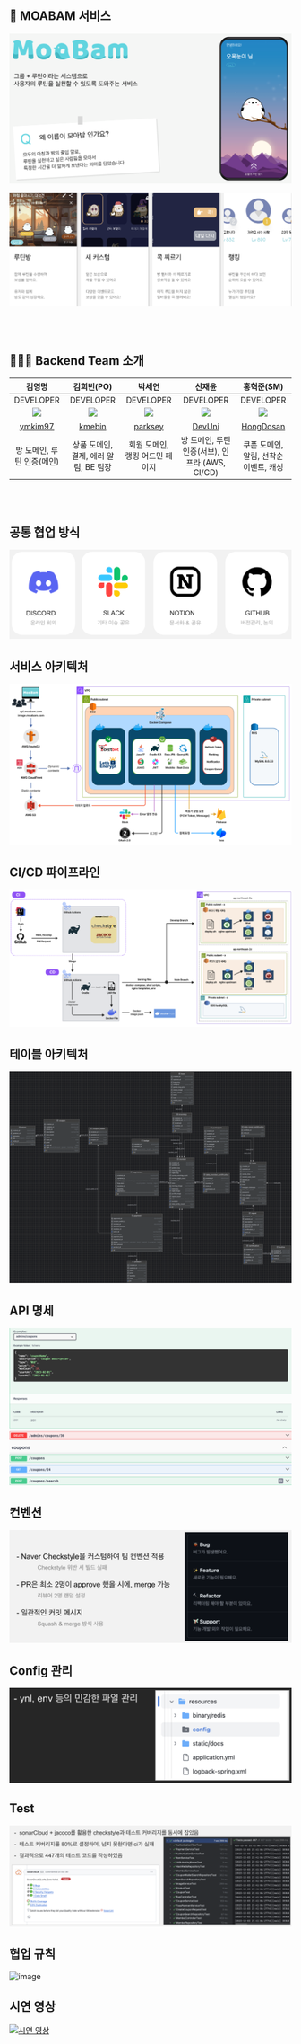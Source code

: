 ## 🐥 MOABAM 서비스

![img.png](readme-image/img.png)

![img_1.png](readme-image/img_1.png)

<br><br>

## 👨‍👨‍👧 Backend Team 소개

|                                      김영명                                       |                                    김희빈(PO)                                     |                                      박세연                                       |                                      신재윤                                       |                                    홍혁준(SM)                                     |
|:------------------------------------------------------------------------------:|:------------------------------------------------------------------------------:|:------------------------------------------------------------------------------:|:------------------------------------------------------------------------------:|:------------------------------------------------------------------------------:|
|                                   DEVELOPER                                    |                                   DEVELOPER                                    |                                   DEVELOPER                                    |                                   DEVELOPER                                    |                                   DEVELOPER                                    |
| <img src="https://avatars.githubusercontent.com/u/83266154?v=4" width="250" /> | <img src="https://avatars.githubusercontent.com/u/72112845?v=4" width="250" /> | <img src="https://avatars.githubusercontent.com/u/54196094?v=4" width="250" /> | <img src="https://avatars.githubusercontent.com/u/87688023?v=4" width="250" /> | <img src="https://avatars.githubusercontent.com/u/31675711?v=4" width="250" /> |
|                     [ymkim97](https://github.com/ymkim97)                      |                      [kmebin](https://github.com/kmebin)                       |                     [parksey](https://github.com/parksey)                      |                   [DevUni](https://github.com/Shin-Jae-Yoon)                   |                 [HongDosan](https://github.com/HyuckJuneHong)                  |
|                                방 도메인, 루틴 인증(메인)                                |                            상품 도메인, 결제, 에러 알림, BE 팀장                            |                               회원 도메인, 랭킹 어드민 페이지                               |                       방 도메인, 루틴 인증(서브), 인프라 (AWS, CI/CD)                       |                            쿠폰 도메인, 알림, 선착순 이벤트, 캐싱                             |

<br><br>

## 공통 협업 방식

![img.png](readme-image/협업.png)

## 서비스 아키텍처

![img.png](readme-image/서비스-아키텍처.png)

## CI/CD 파이프라인

![img.png](readme-image/파이프라인.png)

## 테이블 아키텍처

![img.png](readme-image/table.png)

## API 명세

![img.png](readme-image/api.png)

## 컨벤션

![img_1.png](readme-image/컨벤션.png)

## Config 관리

![img.png](readme-image/콘피그.png)

## Test

![img.png](readme-image/테스트.png)

## 협업 규칙
![image](https://github.com/team-moabam/moabam-BE/assets/31675711/1c9ae816-9174-42fd-959a-bad9f375878d)

## 시연 영상
[![시연 영상](https://github.com/team-moabam/moabam-FE/assets/50488780/63dcbe33-e382-4427-91bb-112310ee98a2)](https://www.youtube.com/watch?v=_3enPDzkLns)

